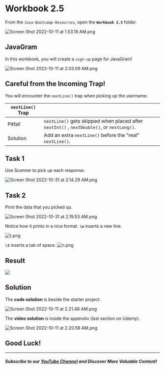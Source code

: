 # Workbook 2.5

From the `Java-Bootcamp-Resources`, open the **`Workbook 2.5`** folder.

![Screen Shot 2022-10-11 at 1.53.18 AM.png](https://firebasestorage.googleapis.com/v0/b/learnthepart-75aed.appspot.com/o/images%2Fb52e3cf0-6e8e-412a-a9e4-39a66840b6cc?alt=media&token=988927d9-69b6-4e66-b823-37fc1554b3f4)

JavaGram
---------

In this workbook, you will create a `sign-up` page for JavaGram!

![Screen Shot 2022-10-11 at 2.03.09 AM.png](https://firebasestorage.googleapis.com/v0/b/learnthepart-75aed.appspot.com/o/images%2F6da79766-cf67-4fdc-9cbd-c51ccbdd929a?alt=media&token=26b50a44-7657-4589-9469-16c94beb7475)

## Careful from the Incoming **Trap**!

You will encounter the `nextLine()` trap when picking up the username. 

|`nextLine()` Trap | |
| --- | --- |
| Pitfall  | `nextLine()` gets skipped when placed after `nextInt()` , `nextDouble()`, or `nextLong()`. 
| Solution  |Add an extra `nextLine()` before the "real" `nextLine()`.

## **Task 1**
Use Scanner to pick up each response.

![Screen Shot 2022-10-31 at 2.14.29 AM.png](https://firebasestorage.googleapis.com/v0/b/learnthepart-75aed.appspot.com/o/images%2F3635496f-1319-4396-9945-67a902ddf02f?alt=media&token=e9c5cbc1-e0bd-4242-bd01-d68e04de705f)

## **Task 2**

Print the data that you picked up.

![Screen Shot 2022-10-31 at 2.19.53 AM.png](https://firebasestorage.googleapis.com/v0/b/learnthepart-75aed.appspot.com/o/images%2F1551b9c1-2d93-40bd-a2c9-0bf5745cff01?alt=media&token=fa33a2d9-1593-4f0f-9cf8-5f9c50e2dd8c)

Notice how it prints in a nice format. **`\n`** inserts a new line.

![t.png](https://firebasestorage.googleapis.com/v0/b/learnthepart-75aed.appspot.com/o/images%2F3f86967b-2491-4f9a-ba7b-738f12781adc?alt=media&token=2d597ada-6edb-4605-a467-56d065199ead)

**`\t`** inserts a tab of space.
![n.png](https://firebasestorage.googleapis.com/v0/b/learnthepart-75aed.appspot.com/o/images%2F55e09b06-0a98-4827-8041-ee31121030f1?alt=media&token=c83ea4e3-3450-4e6d-860f-a7e580b7e464)


## Result

![](https://firebasestorage.googleapis.com/v0/b/learnthepart-75aed.appspot.com/o/images%2F40d52b6f-3edc-4e4f-a850-c01cc03ae857?alt=media&token=69930f78-d549-4eec-9f0d-0146296cf6ce)

## Solution

The **code solution** is beside the starter project.

![Screen Shot 2022-10-11 at 2.21.48 AM.png](https://firebasestorage.googleapis.com/v0/b/learnthepart-75aed.appspot.com/o/images%2F5823c746-a112-49ed-8fd2-2c08db21f72f?alt=media&token=1df9edbe-66d1-4193-b0f3-7742994b1d8d)

The **video solution** is inside the appendix (last section on Udemy).

![Screen Shot 2022-10-11 at 2.20.58 AM.png](https://firebasestorage.googleapis.com/v0/b/learnthepart-75aed.appspot.com/o/images%2F701500d8-3a0a-45fa-897f-7dafbd5d4bc6?alt=media&token=4cc4e90f-d9f3-4f04-b84d-887e9ef22352)

## Good Luck!
-------
##### Subscribe to our [YouTube Channel](https://www.youtube.com/@RayanSlim087?sub_confirmation=1) and Discover More Valuable Content!